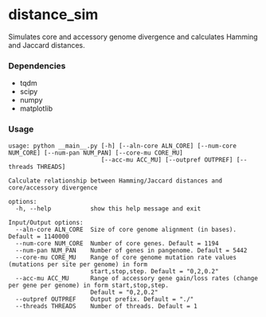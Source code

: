 # distance_sim
Simulates core and accessory genome divergence and calculates Hamming and Jaccard distances.

### Dependencies
- tqdm
- scipy
- numpy
- matplotlib

### Usage

```
usage: python __main__.py [-h] [--aln-core ALN_CORE] [--num-core NUM_CORE] [--num-pan NUM_PAN] [--core-mu CORE_MU]
                          [--acc-mu ACC_MU] [--outpref OUTPREF] [--threads THREADS]

Calculate relationship between Hamming/Jaccard distances and core/accessory divergence

options:
  -h, --help           show this help message and exit

Input/Output options:
  --aln-core ALN_CORE  Size of core genome alignment (in bases). Default = 1140000
  --num-core NUM_CORE  Number of core genes. Default = 1194
  --num-pan NUM_PAN    Number of genes in pangenome. Default = 5442
  --core-mu CORE_MU    Range of core genome mutation rate values (mutations per site per genome) in form
                       start,stop,step. Default = "0,2,0.2"
  --acc-mu ACC_MU      Range of accessory gene gain/loss rates (change per gene per genome) in form start,stop,step.
                       Default = "0,2,0.2"
  --outpref OUTPREF    Output prefix. Default = "./"
  --threads THREADS    Number of threads. Default = 1
```